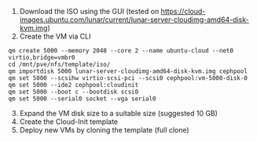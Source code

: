 1. Download the ISO using the GUI (tested on https://cloud-images.ubuntu.com/lunar/current/lunar-server-cloudimg-amd64-disk-kvm.img)
1. Create the VM via CLI
```
qm create 5000 --memory 2048 --core 2 --name ubuntu-cloud --net0 virtio,bridge=vmbr0
cd /mnt/pve/nfs/template/iso/
qm importdisk 5000 lunar-server-cloudimg-amd64-disk-kvm.img cephpool
qm set 5000 --scsihw virtio-scsi-pci --scsi0 cephpool:vm-5000-disk-0
qm set 5000 --ide2 cephpool:cloudinit
qm set 5000 --boot c --bootdisk scsi0
qm set 5000 --serial0 socket --vga serial0
```
3. Expand the VM disk size to a suitable size (suggested 10 GB)
4. Create the Cloud-Init template 
5. Deploy new VMs by cloning the template (full clone)
